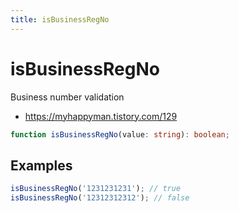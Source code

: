 ```yaml
---
title: isBusinessRegNo
---
```


# isBusinessRegNo

Business number validation

- https://myhappyman.tistory.com/129

```typescript
function isBusinessRegNo(value: string): boolean;
```

## Examples

```typescript
isBusinessRegNo('1231231231'); // true
isBusinessRegNo('12312312312'); // false
```
